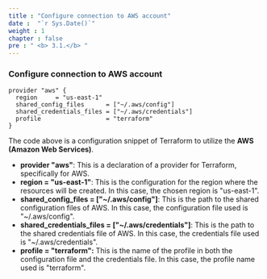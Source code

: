 ```yaml
---
title : "Configure connection to AWS account"
date :  "`r Sys.Date()`" 
weight : 1
chapter : false
pre : " <b> 3.1.</b> "
---
```


### Configure connection to AWS account

```
provider "aws" {
  region     = "us-east-1"
  shared_config_files      = ["~/.aws/config"]
  shared_credentials_files = ["~/.aws/credentials"]
  profile                  = "terraform"
}
```

The code above is a configuration snippet of Terraform to utilize the **AWS (Amazon Web Services)**.

* **provider "aws"**: This is a declaration of a provider for Terraform, specifically for AWS.
* **region = "us-east-1"**: This is the configuration for the region where the resources will be created. In this case, the chosen region is "us-east-1".
* **shared_config_files = ["~/.aws/config"]**: This is the path to the shared configuration files of AWS. In this case, the configuration file used is "~/.aws/config".
* **shared_credentials_files = ["~/.aws/credentials"]**: 
This is the path to the shared credentials file of AWS. In this case, the credentials file used is "~/.aws/credentials".
* **profile = "terraform":** This is the name of the profile in both the configuration file and the credentials file. In this case, the profile name used is "terraform".
